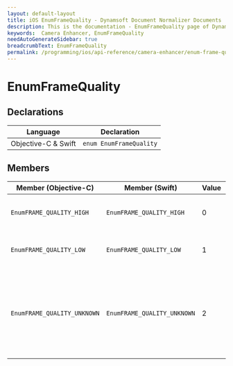 ```yaml
---
layout: default-layout
title: iOS EnumFrameQuality - Dynamsoft Document Normalizer Documents
description: This is the documentation - EnumFrameQuality page of Dynamsoft Camera Enhancer.
keywords:  Camera Enhancer, EnumFrameQuality
needAutoGenerateSidebar: true
breadcrumbText: EnumFrameQuality
permalink: /programming/ios/api-reference/camera-enhancer/enum-frame-quality.html
---
```


# EnumFrameQuality

## Declarations

| Language | Declaration |
|----------|-------------|
| Objective-C & Swift | `enum EnumFrameQuality` |

## Members

| Member (Objective-C) | Member (Swift) | Value | Description |
| -------------------- | -------------- | ----- | ----------- |
| `EnumFRAME_QUALITY_HIGH` | `EnumFRAME_QUALITY_HIGH` | 0 | The DCEFrame quality is high. |
| `EnumFRAME_QUALITY_LOW` | `EnumFRAME_QUALITY_LOW` | 1 | The DCEFrame quality is low. |
| `EnumFRAME_QUALITY_UNKNOWN` | `EnumFRAME_QUALITY_UNKNOWN` | 2 | The DCEFrame quality is unknown because the frame filter feature is not enabled. |
